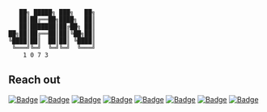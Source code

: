 ```
   ██╗ █████╗ ███╗   ██╗
   ██║██╔══██╗████╗  ██║
   ██║███████║██╔██╗ ██║
██╗██║██╔══██║██║╚██╗██║
╚████║██║  ██║██║ ╚████║
 ╚═══╝╚═╝  ╚═╝╚═╝  ╚═══╝
    1 0 7 3
```
## Reach out
<a href="https://january1073.github.io" target="_blank"><img src="https://img.shields.io/badge/Portfolio-magenta?style=flat-square" alt="Badge"></a>
<a href="https://x.com/january1073" target="_blank"><img src="https://img.shields.io/badge/X.com-grey?style=flat-square" alt="Badge"></a>
<a href="https://infosec.exchange/@january1073" target="_blank"><img src="https://img.shields.io/badge/Mastodon-grey?style=flat-square" alt="Badge"></a>
<a href="https://medium.com/@january1073" target="_blank"><img src="https://img.shields.io/badge/Medium-grey?style=flat-square" alt="Badge"></a>
<a href="https://www.linkedin.com/in/fongern" target="_blank"><img src="https://img.shields.io/badge/LinkedIn-grey?style=flat-square" alt="Badge"></a>
<a href="https://tryhackme.com/p/january1073"><img src="https://img.shields.io/badge/TryHackMe-grey?style=flat-square" alt="Badge"></a>
<a href="mailto:january1073@proton.me" target="_blank"><img src="https://img.shields.io/badge/Email-black?style=flat-square" alt="Badge"></a>
<a href="https://keys.openpgp.org/vks/v1/by-fingerprint/56F2FDCC2EF4D52A3F597815AE34888E8EDC586C" target="_blank"><img src="https://img.shields.io/badge/PGP%20key-black?style=flat-square&logo=gnuprivacyguard" alt="Badge"></a>
